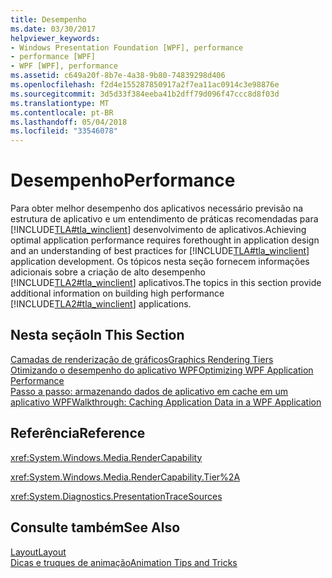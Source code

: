 ```yaml
---
title: Desempenho
ms.date: 03/30/2017
helpviewer_keywords:
- Windows Presentation Foundation [WPF], performance
- performance [WPF]
- WPF [WPF], performance
ms.assetid: c649a20f-8b7e-4a38-9b80-74839298d406
ms.openlocfilehash: f2d4e155287850917a2f7ea11ac0914c3e98876e
ms.sourcegitcommit: 3d5d33f384eeba41b2dff79d096f47ccc8d8f03d
ms.translationtype: MT
ms.contentlocale: pt-BR
ms.lasthandoff: 05/04/2018
ms.locfileid: "33546078"
---
```

# <a name="performance"></a><span data-ttu-id="80302-102">Desempenho</span><span class="sxs-lookup"><span data-stu-id="80302-102">Performance</span></span>
<span data-ttu-id="80302-103">Para obter melhor desempenho dos aplicativos necessário previsão na estrutura de aplicativo e um entendimento de práticas recomendadas para [!INCLUDE[TLA#tla_winclient](../../../../includes/tlasharptla-winclient-md.md)] desenvolvimento de aplicativos.</span><span class="sxs-lookup"><span data-stu-id="80302-103">Achieving optimal application performance requires forethought in application design and an understanding of best practices for [!INCLUDE[TLA#tla_winclient](../../../../includes/tlasharptla-winclient-md.md)] application development.</span></span> <span data-ttu-id="80302-104">Os tópicos nesta seção fornecem informações adicionais sobre a criação de alto desempenho [!INCLUDE[TLA2#tla_winclient](../../../../includes/tla2sharptla-winclient-md.md)] aplicativos.</span><span class="sxs-lookup"><span data-stu-id="80302-104">The topics in this section provide additional information on building high performance [!INCLUDE[TLA2#tla_winclient](../../../../includes/tla2sharptla-winclient-md.md)] applications.</span></span>  
  
## <a name="in-this-section"></a><span data-ttu-id="80302-105">Nesta seção</span><span class="sxs-lookup"><span data-stu-id="80302-105">In This Section</span></span>  
 [<span data-ttu-id="80302-106">Camadas de renderização de gráficos</span><span class="sxs-lookup"><span data-stu-id="80302-106">Graphics Rendering Tiers</span></span>](../../../../docs/framework/wpf/advanced/graphics-rendering-tiers.md)  
 [<span data-ttu-id="80302-107">Otimizando o desempenho do aplicativo WPF</span><span class="sxs-lookup"><span data-stu-id="80302-107">Optimizing WPF Application Performance</span></span>](../../../../docs/framework/wpf/advanced/optimizing-wpf-application-performance.md)  
 [<span data-ttu-id="80302-108">Passo a passo: armazenando dados de aplicativo em cache em um aplicativo WPF</span><span class="sxs-lookup"><span data-stu-id="80302-108">Walkthrough: Caching Application Data in a WPF Application</span></span>](../../../../docs/framework/wpf/advanced/walkthrough-caching-application-data-in-a-wpf-application.md)  
  
## <a name="reference"></a><span data-ttu-id="80302-109">Referência</span><span class="sxs-lookup"><span data-stu-id="80302-109">Reference</span></span>  
 <xref:System.Windows.Media.RenderCapability>  
  
 <xref:System.Windows.Media.RenderCapability.Tier%2A>  
  
 <xref:System.Diagnostics.PresentationTraceSources>  
  
## <a name="see-also"></a><span data-ttu-id="80302-110">Consulte também</span><span class="sxs-lookup"><span data-stu-id="80302-110">See Also</span></span>  
 [<span data-ttu-id="80302-111">Layout</span><span class="sxs-lookup"><span data-stu-id="80302-111">Layout</span></span>](../../../../docs/framework/wpf/advanced/layout.md)  
 [<span data-ttu-id="80302-112">Dicas e truques de animação</span><span class="sxs-lookup"><span data-stu-id="80302-112">Animation Tips and Tricks</span></span>](../../../../docs/framework/wpf/graphics-multimedia/animation-tips-and-tricks.md)
